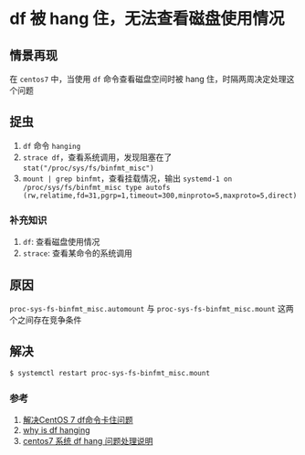 # df 被 hang 住，无法查看磁盘使用情况

## 情景再现

在 `centos7` 中，当使用 `df` 命令查看磁盘空间时被 hang 住，时隔两周决定处理这个问题

## 捉虫

1. `df` 命令 `hanging`
1. `strace df`，查看系统调用，发现阻塞在了 `stat("/proc/sys/fs/binfmt_misc")`
1. `mount | grep binfmt`，查看挂载情况，输出 `systemd-1 on /proc/sys/fs/binfmt_misc type autofs (rw,relatime,fd=31,pgrp=1,timeout=300,minproto=5,maxproto=5,direct)
`
### 补充知识

1. `df`: 查看磁盘使用情况
1. `strace`: 查看某命令的系统调用

## 原因

`proc-sys-fs-binfmt_misc.automount` 与 `proc-sys-fs-binfmt_misc.mount` 这两个之间存在竞争条件

## 解决

``` bash
$ systemctl restart proc-sys-fs-binfmt_misc.mount
```

### 参考

1. [解决CentOS 7 df命令卡住问题](https://www.jianshu.com/p/7e71b5248cb3)
1. [why is df hanging](https://unix.stackexchange.com/questions/21199/why-is-df-hanging)
1. [centos7 系统 df hang 问题处理说明](https://www.colabug.com/2018/0607/3072371/)
